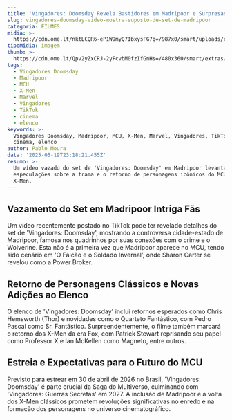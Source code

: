 ```yaml
---
title: 'Vingadores: Doomsday Revela Bastidores em Madripoor e Surpresas no Elenco'
slug: vingadores-doomsday-video-mostra-suposto-de-set-de-madripoor
categoria: FILMES
midia: >-
  https://cdn.ome.lt/nktLCQR6-eP1W9myQ7IbxysFG7g=/987x0/smart/uploads/conteudo/fotos/Design_sem_nome_24_D11epjb.png
tipoMidia: imagem
thumb: >-
  https://cdn.ome.lt/Qpv2yZxCRJ-2yFcvbM0fzIfGnHs=/480x360/smart/extras/conteudos/Design_sem_nome_24_0XfvGam.png
tags:
  - Vingadores Doomsday
  - Madripoor
  - MCU
  - X-Men
  - Marvel
  - Vingadores
  - TikTok
  - cinema
  - elenco
keywords: >-
  Vingadores Doomsday, Madripoor, MCU, X-Men, Marvel, Vingadores, TikTok,
  cinema, elenco
author: Pablo Moura
data: '2025-05-19T23:18:21.455Z'
resumo: >-
  Um vídeo vazado do set de 'Vingadores: Doomsday' em Madripoor levanta
  especulações sobre a trama e o retorno de personagens icônicos do MCU e dos
  X-Men.
---
```


## Vazamento do Set em Madripoor Intriga Fãs

<blockquote class="twitter-tweet"><a href="https://twitter.com/user/status/1924222908152586375"></a></blockquote>

Um vídeo recentemente postado no TikTok pode ter revelado detalhes do set de 'Vingadores: Doomsday', mostrando a controversa cidade-estado de Madripoor, famosa nos quadrinhos por suas conexões com o crime e o Wolverine. Esta não é a primeira vez que Madripoor aparece no MCU, tendo sido cenário em 'O Falcão e o Soldado Invernal', onde Sharon Carter se revelou como a Power Broker.

## Retorno de Personagens Clássicos e Novas Adições ao Elenco

O elenco de 'Vingadores: Doomsday' inclui retornos esperados como Chris Hemsworth (Thor) e novidades como o Quarteto Fantástico, com Pedro Pascal como Sr. Fantástico. Surpreendentemente, o filme também marcará o retorno dos X-Men da era Fox, com Patrick Stewart reprisando seu papel como Professor X e Ian McKellen como Magneto, entre outros.

## Estreia e Expectativas para o Futuro do MCU

Previsto para estrear em 30 de abril de 2026 no Brasil, 'Vingadores: Doomsday' é parte crucial da Saga do Multiverso, culminando com 'Vingadores: Guerras Secretas' em 2027. A inclusão de Madripoor e a volta dos X-Men clássicos prometem revoluções significativas no enredo e na formação dos personagens no universo cinematográfico.
